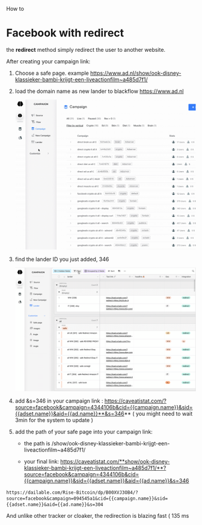 How to

# Facebook with redirect

the **redirect** method simply redirect the user to another website.

After creating your campaign link:

1) Choose a safe page. example https://www.ad.nl/show/ook-disney-klassieker-bambi-krijgt-een-liveactionfilm~a485d7f1/

2) load the domain name as new lander to blackflow https://www.ad.nl
   
   ![2020-01-25 18.08.17.gif](https://raw.githubusercontent.com/blackhatflow/storage/master/2020/01/25-18-08-50-2020-01-25%2018.08.17.gif)

3) find the lander ID you just added, 346
   
   ![2020-01-25 18.09.31.gif](https://raw.githubusercontent.com/blackhatflow/storage/master/2020/01/25-18-09-47-2020-01-25%2018.09.31.gif)

4) add &s=346 in your campaign link : https://caveatistat.com/?source=facebook&campaign=4344106b&cid={{campaign.name}}&sid={{adset.name}}&aid={{ad.name}}**&s=346** ( you might need to wait 3min for the system to update )

5) add the path of your safe page into your campaign link: 
   
   - the path is /show/ook-disney-klassieker-bambi-krijgt-een-liveactionfilm~a485d7f1/
   
   - your final link: https://caveatistat.com/**show/ook-disney-klassieker-bambi-krijgt-een-liveactionfilm~a485d7f1/**?source=facebook&campaign=4344106b&cid={{campaign.name}}&sid={{adset.name}}&aid={{ad.name}}&s=346
   
   



```
https://dailable.com/Rise-Bitcoin/dp/B00XVJ3OB4/?source=facebook&campaign=094545a1&cid={{campaign.name}}&sid={{adset.name}}&aid={{ad.name}}&s=304
```

And unlike other tracker or cloaker, the redirection is blazing fast ( 135 ms
